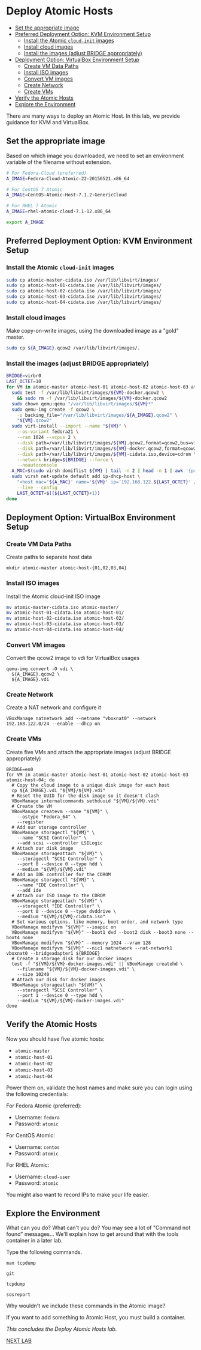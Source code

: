 # Deploy Atomic Hosts

<!-- MarkdownTOC depth=4 autolink=true bracket=round -->

- [Set the appropriate image](#set-the-appropriate-image)
- [Preferred Deployment Option: KVM Environment Setup](#preferred-deployment-option-kvm-environment-setup)
  - [Install the Atomic ```cloud-init``` images](#install-the-atomic-cloud-init-images)
  - [Install cloud images](#install-cloud-images)
  - [Install the images (adjust BRIDGE appropriately)](#install-the-images-adjust-bridge-appropriately)
- [Deployment Option: VirtualBox Environment Setup](#deployment-option-virtualbox-environment-setup)
  - [Create VM Data Paths](#create-vm-data-paths)
  - [Install ISO images](#install-iso-images)
  - [Convert VM images](#convert-vm-images)
  - [Create Network](#create-network)
  - [Create VMs](#create-vms)
- [Verify the Atomic Hosts](#verify-the-atomic-hosts)
- [Explore the Environment](#explore-the-environment)

<!-- /MarkdownTOC -->


There are many ways to deploy an Atomic Host. In this lab, we provide guidance for KVM and VirtualBox.

## Set the appropriate image

Based on which image you downloaded, we need to set an environment variable of the filename without extension.

```bash
# For Fedora-Cloud (preferred)
A_IMAGE=Fedora-Cloud-Atomic-22-20150521.x86_64

# For CentOS 7 Atomic
A_IMAGE=CentOS-Atomic-Host-7.1.2-GenericCloud

# For RHEL 7 Atomic
A_IMAGE=rhel-atomic-cloud-7.1-12.x86_64

export A_IMAGE
```

## Preferred Deployment Option: KVM Environment Setup

### Install the Atomic ```cloud-init``` images

```bash
sudo cp atomic-master-cidata.iso /var/lib/libvirt/images/
sudo cp atomic-host-01-cidata.iso /var/lib/libvirt/images/
sudo cp atomic-host-02-cidata.iso /var/lib/libvirt/images/
sudo cp atomic-host-03-cidata.iso /var/lib/libvirt/images/
sudo cp atomic-host-04-cidata.iso /var/lib/libvirt/images/
```

### Install cloud images

Make copy-on-write images, using the downloaded image as a "gold" master.

```bash
sudo cp ${A_IMAGE}.qcow2 /var/lib/libvirt/images/.
```

### Install the images (adjust BRIDGE appropriately)

```bash
BRIDGE=virbr0
LAST_OCTET=10
for VM in atomic-master atomic-host-01 atomic-host-02 atomic-host-03 atomic-host-04; do
  sudo test -f /var/lib/libvirt/images/${VM}-docker.qcow2 \
    && sudo rm -f /var/lib/libvirt/images/${VM}-docker.qcow2
  sudo chown qemu:qemu "/var/lib/libvirt/images/${VM}*"
  sudo qemu-img create -f qcow2 \
    -o backing_file="/var/lib/libvirt/images/${A_IMAGE}.qcow2" \
    "${VM}.qcow2"
  sudo virt-install --import --name "${VM}" \
    --os-variant fedora21 \
    --ram 1024 --vcpus 2 \
    --disk path=/var/lib/libvirt/images/${VM}.qcow2,format=qcow2,bus=virtio \
    --disk path=/var/lib/libvirt/images/${VM}-docker.qcow2,format=qcow2,bus=virtio,size=10 \
    --disk path=/var/lib/libvirt/images/${VM}-cidata.iso,device=cdrom \
    --network bridge=${BRIDGE} --force \
    --noautoconsole
  A_MAC=$(sudo virsh domiflist ${VM} | tail -n 2 | head -n 1 | awk '{print $5}')
  sudo virsh net-update default add ip-dhcp-host \
    "<host mac='${A_MAC}' name='${VM}' ip='192.168.122.${LAST_OCTET}' />" \
    --live --config
    LAST_OCTET=$((${LAST_OCTET}+1))
done
```

## Deployment Option: VirtualBox Environment Setup

### Create VM Data Paths

Create paths to separate host data

```
mkdir atomic-master atomic-host-{01,02,03,04}
```

### Install ISO images

Install the Atomic cloud-init ISO image

```bash
mv atomic-master-cidata.iso atomic-master/
mv atomic-host-01-cidata.iso atomic-host-01/
mv atomic-host-02-cidata.iso atomic-host-02/
mv atomic-host-03-cidata.iso atomic-host-03/
mv atomic-host-04-cidata.iso atomic-host-04/
```

### Convert VM images

Convert the qcow2 image to vdi for VirtualBox usages

```
qemu-img convert -O vdi \
  ${A_IMAGE}.qcow2 \
  ${A_IMAGE}.vdi
```

### Create Network

Create a NAT network and configure it

```
VBoxManage natnetwork add --netname "vboxnat0" --network 192.168.122.0/24 --enable --dhcp on
```

### Create VMs

Create five VMs and attach the appropriate images (adjust BRIDGE appropriately)

```
BRIDGE=en0
for VM in atomic-master atomic-host-01 atomic-host-02 atomic-host-03 atomic-host-04; do
  # Copy the cloud image to a unique disk image for each host
  cp ${A_IMAGE}.vdi "${VM}/${VM}.vdi"
  # Reset the UUID for the disk image so it doesn't clash
  VBoxManage internalcommands sethduuid "${VM}/${VM}.vdi"
  # Create the VM
  VBoxManage createvm --name "${VM}" \
    --ostype "Fedora_64" \
    --register
  # Add our storage controller
  VBoxManage storagectl "${VM}" \
    --name "SCSI Controller" \
    --add scsi --controller LSILogic
  # Attach our disk image
  VBoxManage storageattach "${VM}" \
    --storagectl "SCSI Controller" \
    --port 0 --device 0 --type hdd \
    --medium "${VM}/${VM}.vdi"
  # Add an IDE controller for the CDROM
  VBoxManage storagectl "${VM}" \
    --name "IDE Controller" \
    --add ide
  # Attach our ISO image to the CDROM
  VBoxManage storageattach "${VM}" \
    --storagectl "IDE Controller" \
    --port 0 --device 0 --type dvddrive \
    --medium "${VM}/${VM}-cidata.iso"
  # Set various options, like memory, boot order, and network type
  VBoxManage modifyvm "${VM}" --ioapic on
  VBoxManage modifyvm "${VM}" --boot1 dvd --boot2 disk --boot3 none --boot4 none
  VBoxManage modifyvm "${VM}" --memory 1024 --vram 128
  VBoxManage modifyvm "${VM}" --nic1 natnetwork --nat-network1 vboxnat0 --bridgeadapter1 ${BRIDGE}
  # Create a storage disk for our docker images
  test -f "${VM}/${VM}-docker-images.vdi" || VBoxManage createhd \
    --filename "${VM}/${VM}-docker-images.vdi" \
    --size 10240
  # Attach our disk for docker images
  VBoxManage storageattach "${VM}" \
    --storagectl "SCSI Controller" \
    --port 1 --device 0 --type hdd \
    --medium "${VM}/${VM}-docker-images.vdi"
done
```

## Verify the Atomic Hosts

Now you should have five atomic hosts:

* ```atomic-master```
* ```atomic-host-01```
* ```atomic-host-02```
* ```atomic-host-03```
* ```atomic-host-04```

Power them on, validate the host names and make sure you can login using the following credentials:

For Fedora Atomic (preferred):

* Username: ```fedora```
* Password: ```atomic```

For CentOS Atomic:

* Username: ```centos```
* Password: ```atomic```

For RHEL Atomic:

* Username: ```cloud-user```
* Password: ```atomic```

You might also want to record IPs to make your life easier.

## Explore the Environment

What can you do?  What can't you do?  You may see a lot of "Command not found" messages...  We'll explain how to get around that with the tools container in a later lab.

Type the following commands.  

```
man tcpdump

git

tcpdump

sosreport
```

Why wouldn't we include these commands in the Atomic image?

If you want to add something to Atomic Host, you must build a container.

*This concludes the Deploy Atomic Hosts lab.*

[NEXT LAB](2_configureStorage.md)
